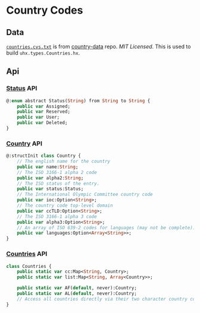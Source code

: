 # Country Codes

## Data

[`countries.cvs.txt`](https://github.com/OpenBookPrices/country-data/blob/master/data/countries.csv) is from [country-data](https://github.com/OpenBookPrices/country-data) repo. _MIT Licensed_. This is used to build
`uhx.types.Countries.hx`.

## Api

### [Status](https://github.com/skial/country-codes/blob/master/src/uhx/types/Country.hx) API

```haxe
@:enum abstract Status(String) from String to String {
    public var Assigned;
    public var Reserved;
    public var User;
    public var Deleted;
}
```

### [Country](https://github.com/skial/country-codes/blob/master/src/uhx/types/Country.hx) API

```haxe
@:structInit class Country {
    // The english name for the country
    public var name:String;
    // The ISO 3166-1 alpha 2 code
    public var alpha2:String;
    // The ISO status of the entry.
    public var status:Status;
    // The International Olympic Committee country code
    public var ioc:Option<String>;
    // The country code top-level domain 
    public var ccTLD:Option<String>;
    // The ISO 3166-1 alpha 3 code
    public var alpha3:Option<String>;
    // An array of ISO 639-2 codes for languages (may not be complete).
    public var languages:Option<Array<String>>;
}
```

### [Countries](https://github.com/skial/country-codes/blob/master/src/uhx/types/Countries.hx) API

```haxe
class Countries {
    public static var cc:Map<String, Country>;
    public static var list:Map<String, Array<Country>>;

    public static var AF(default, never):Country;
    public static var AL(default, never):Country;
    // Access all countries directly via their two character country code.
}
```